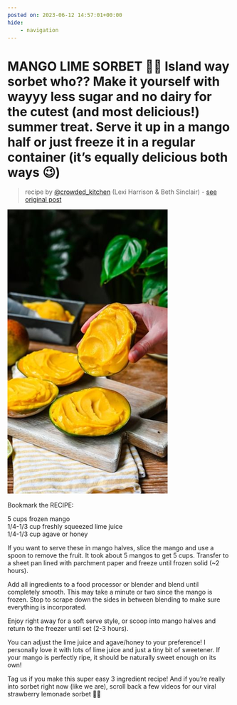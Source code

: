```yaml
---
posted on: 2023-06-12 14:57:01+00:00
hide:
    - navigation
---
```


# MANGO LIME SORBET 🥭🍨 Island way sorbet who?? Make it yourself with wayyy less sugar and no dairy for the cutest (and most delicious!) summer treat. Serve it up in a mango half or just freeze it in a regular container (it’s equally delicious both ways 😉) 

> recipe by [@crowded_kitchen](https://www.instagram.com/crowded_kitchen/) 
(Lexi Harrison & Beth Sinclair) - [see original post](https://instagram.com/p/CtZPutcgHSi)

![](../img/crowded_kitchen_12-06-2023_1406.png)

  
Bookmark the RECIPE:  
  
5 cups frozen mango   
1/4-1/3 cup freshly squeezed lime juice  
1/4-1/3 cup agave or honey  
  
If you want to serve these in mango halves, slice the mango and use a spoon to remove the fruit. It took about 5 mangos to get 5 cups. Transfer to a sheet pan lined with parchment paper and freeze until frozen solid (~2 hours).   
  
Add all ingredients to a food processor or blender and blend until completely smooth. This may take a minute or two since the mango is frozen. Stop to scrape down the sides in between blending to make sure everything is incorporated.   
  
Enjoy right away for a soft serve style, or scoop into mango halves and return to the freezer until set (2-3 hours).  
  
You can adjust the lime juice and agave/honey to your preference! I personally love it with lots of lime juice and just a tiny bit of sweetener. If your mango is perfectly ripe, it should be naturally sweet enough on its own!   
  
Tag us if you make this super easy 3 ingredient recipe! And if you’re really into sorbet right now (like we are), scroll back a few videos for our viral strawberry lemonade sorbet 🍓🍋   